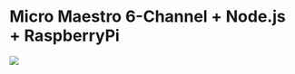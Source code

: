 # Micro Maestro 6-Channel + Node.js + RaspberryPi

<img src="https://s3.amazonaws.com/botmakr/maestro-node-raspi.png" />
